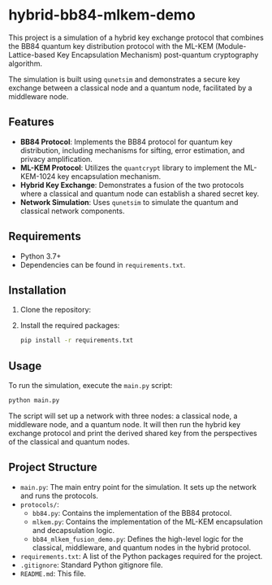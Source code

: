 # hybrid-bb84-mlkem-demo

This project is a simulation of a hybrid key exchange protocol that combines the BB84 quantum key distribution protocol with the ML-KEM (Module-Lattice-based Key Encapsulation Mechanism) post-quantum cryptography algorithm.

The simulation is built using `qunetsim` and demonstrates a secure key exchange between a classical node and a quantum node, facilitated by a middleware node.

## Features

- **BB84 Protocol**: Implements the BB84 protocol for quantum key distribution, including mechanisms for sifting, error estimation, and privacy amplification.
- **ML-KEM Protocol**: Utilizes the `quantcrypt` library to implement the ML-KEM-1024 key encapsulation mechanism.
- **Hybrid Key Exchange**: Demonstrates a fusion of the two protocols where a classical and quantum node can establish a shared secret key.
- **Network Simulation**: Uses `qunetsim` to simulate the quantum and classical network components.

## Requirements

- Python 3.7+
- Dependencies can be found in `requirements.txt`.

## Installation

1. Clone the repository:

2. Install the required packages:

   ```bash
   pip install -r requirements.txt
   ```

## Usage

To run the simulation, execute the `main.py` script:

```bash
python main.py
```

The script will set up a network with three nodes: a classical node, a middleware node, and a quantum node. It will then run the hybrid key exchange protocol and print the derived shared key from the perspectives of the classical and quantum nodes.

## Project Structure

- `main.py`: The main entry point for the simulation. It sets up the network and runs the protocols.
- `protocols/`:
  - `bb84.py`: Contains the implementation of the BB84 protocol.
  - `mlkem.py`: Contains the implementation of the ML-KEM encapsulation and decapsulation logic.
  - `bb84_mlkem_fusion_demo.py`: Defines the high-level logic for the classical, middleware, and quantum nodes in the hybrid protocol.
- `requirements.txt`: A list of the Python packages required for the project.
- `.gitignore`: Standard Python gitignore file.
- `README.md`: This file.
